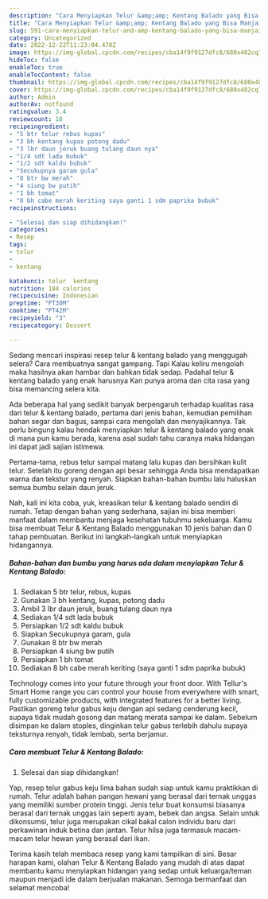 ```yaml
---
description: "Cara Menyiapkan Telur &amp;amp; Kentang Balado yang Bisa Manjain Lidah, Buat Buka Puasa}"
title: "Cara Menyiapkan Telur &amp;amp; Kentang Balado yang Bisa Manjain Lidah, Buat Buka Puasa}"
slug: 591-cara-menyiapkan-telur-and-amp-kentang-balado-yang-bisa-manjain-lidah-buat-buka-puasa
category: Uncategorized
date: 2022-12-22T11:23:04.478Z
image: https://img-global.cpcdn.com/recipes/cba14f9f9127dfc8/680x482cq70/telur-kentang-balado-foto-resep-utama.jpg
hideToc: false
enableToc: true
enableTocContent: false
thumbnail: https://img-global.cpcdn.com/recipes/cba14f9f9127dfc8/680x482cq70/telur-kentang-balado-foto-resep-utama.jpg
cover: https://img-global.cpcdn.com/recipes/cba14f9f9127dfc8/680x482cq70/telur-kentang-balado-foto-resep-utama.jpg
author: Admin
authorAv: notfound
ratingvalue: 3.4
reviewcount: 18
recipeingredient:
- "5 btr telur rebus kupas"
- "3 bh kentang kupas potong dadu"
- "3 lbr daun jeruk buang tulang daun nya"
- "1/4 sdt lada bubuk"
- "1/2 sdt kaldu bubuk"
- "Secukupnya garam gula"
- "8 btr bw merah"
- "4 siung bw putih"
- "1 bh tomat"
- "8 bh cabe merah keriting saya ganti 1 sdm paprika bubuk"
recipeinstructions:

- "Selesai dan siap dihidangkan!"
categories:
- Resep
tags:
- telur
- 
- kentang

katakunci: telur  kentang 
nutrition: 184 calories
recipecuisine: Indonesian
preptime: "PT30M"
cooktime: "PT42M"
recipeyield: "3"
recipecategory: Dessert

---
```



Sedang mencari inspirasi resep telur &amp; kentang balado yang menggugah selera? Cara membuatnya sangat gampang. Tapi Kalau keliru mengolah maka hasilnya akan hambar dan bahkan tidak sedap. Padahal telur &amp; kentang balado yang enak harusnya Kan punya aroma dan cita rasa yang bisa memancing selera kita.


Ada beberapa hal yang sedikit banyak berpengaruh terhadap kualitas rasa dari telur &amp; kentang balado, pertama dari jenis bahan, kemudian pemilihan bahan segar dan bagus, sampai cara mengolah dan menyajikannya. Tak perlu bingung kalau hendak menyiapkan telur &amp; kentang balado yang enak di mana pun kamu berada, karena asal sudah tahu caranya maka hidangan ini dapat jadi sajian istimewa.

Pertama-tama, rebus telur sampai matang lalu kupas dan bersihkan kulit telur. Setelah itu goreng dengan api besar sehingga Anda bisa mendapatkan warna dan tekstur yang renyah. Siapkan bahan-bahan bumbu lalu haluskan semua bumbu selain daun jeruk.


Nah, kali ini kita coba, yuk, kreasikan telur &amp; kentang balado sendiri di rumah. Tetap dengan bahan yang sederhana, sajian ini bisa memberi manfaat dalam membantu menjaga kesehatan tubuhmu sekeluarga. Kamu bisa membuat Telur &amp; Kentang Balado menggunakan 10 jenis bahan dan 0 tahap pembuatan. Berikut ini langkah-langkah untuk menyiapkan hidangannya.

<!--inarticleads1-->

##### Bahan-bahan dan bumbu yang harus ada dalam menyiapkan Telur &amp; Kentang Balado:

1. Sediakan 5 btr telur, rebus, kupas
1. Gunakan 3 bh kentang, kupas, potong dadu
1. Ambil 3 lbr daun jeruk, buang tulang daun nya
1. Sediakan 1/4 sdt lada bubuk
1. Persiapkan 1/2 sdt kaldu bubuk
1. Siapkan Secukupnya garam, gula
1. Gunakan 8 btr bw merah
1. Persiapkan 4 siung bw putih
1. Persiapkan 1 bh tomat
1. Sediakan 8 bh cabe merah keriting (saya ganti 1 sdm paprika bubuk)


Technology comes into your future through your front door. With Tellur&#39;s Smart Home range you can control your house from everywhere with smart, fully customizable products, with integrated features for a better living. Pastikan goreng telur gabus keju dengan api sedang cenderung kecil, supaya tidak mudah gosong dan matang merata sampai ke dalam. Sebelum disimpan ke dalam stoples, dinginkan telur gabus terlebih dahulu supaya teksturnya renyah, tidak lembab, serta berjamur. 

<!--inarticleads2-->

##### Cara membuat Telur &amp; Kentang Balado:


1. Selesai dan siap dihidangkan!

Yap, resep telur gabus keju lima bahan sudah siap untuk kamu praktikkan di rumah. Telur adalah bahan pangan hewani yang berasal dari ternak unggas yang memiliki sumber protein tinggi. Jenis telur buat konsumsi biasanya berasal dari ternak unggas lain seperti ayam, bebek dan angsa. Selain untuk dikonsumsi, telur juga merupakan cikal bakal calon individu baru dari perkawinan induk betina dan jantan. Telur hilsa juga termasuk macam-macam telur hewan yang berasal dari ikan. 

Terima kasih telah membaca resep yang kami tampilkan di sini. Besar harapan kami, olahan Telur &amp; Kentang Balado yang mudah di atas dapat membantu kamu menyiapkan hidangan yang sedap untuk keluarga/teman maupun menjadi ide dalam berjualan makanan. Semoga bermanfaat dan selamat mencoba!
